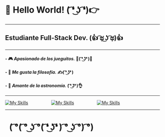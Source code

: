 # 👋 __Hello World!__ ( ͡❛ ͜ʖ ͡❛)👉

**********************************************************************

## Estudiante Full-Stack Dev. (👍 ͡ಥ ͜ʖ ͡ಥ)👍

**********************************************************************

#### - 🎮 *Apasionado de los jueguitos.* 👊( ͡❛ ͜ʖ͡❛ )👊

#### - 💬 *Me gusta la filosofía.* ✍( ͡❛ ͜ʖ͡❛ )

#### - 🔭 *Amante de la astronomía.* ( ͡❛ ͜ʖ͡❛ )👌

**********************************************************************

[![My Skills](https://skillicons.dev/icons?i=linkedin)](https://www.linkedin.com/in/sommafederico1/)                   [![My Skills](https://skillicons.dev/icons?i=instagram)](https://www.instagram.com/somma.federico/)‍‍‍‍‍‍‍‍‍‍                   [![My Skills](https://skillicons.dev/icons?i=twitter)](https://twitter.com/sommafeder1co)

**********************************************************************

#   ( ͡°( ͡° ͜ʖ ͡°( ͡❛ ͜ʖ͡❛ ) ͡° ͜ʖ ͡°) ͡°)

